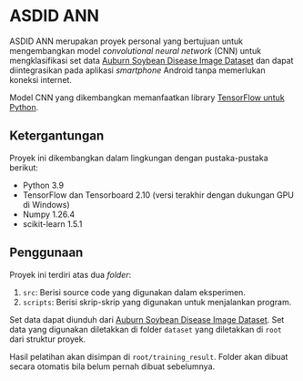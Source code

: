 # ASDID ANN

ASDID ANN merupakan proyek personal yang bertujuan untuk mengembangkan model *convolutional neural network* (CNN) untuk mengklasifikasi set data [Auburn Soybean Disease Image Dataset](https://datadryad.org/stash/dataset/doi:10.5061/dryad.41ns1rnj3) dan dapat diintegrasikan pada aplikasi *smartphone* Android tanpa memerlukan koneksi internet. 

Model CNN yang dikembangkan memanfaatkan library [TensorFlow untuk Python](https://github.com/tensorflow/tensorflow).

## Ketergantungan
Proyek ini dikembangkan dalam lingkungan dengan pustaka-pustaka berikut:
- Python 3.9
- TensorFlow dan Tensorboard 2.10 (versi terakhir dengan dukungan GPU di Windows)
- Numpy 1.26.4
- scikit-learn 1.5.1

## Penggunaan
Proyek ini terdiri atas dua *folder*:
  1. `src`: Berisi source code yang digunakan dalam eksperimen.
  2. `scripts`: Berisi skrip-skrip yang digunakan untuk menjalankan program. 

Set data dapat diunduh dari [Auburn Soybean Disease Image Dataset](https://datadryad.org/stash/dataset/doi:10.5061/dryad.41ns1rnj3). Set data yang digunakan diletakkan di folder `dataset` yang diletakkan di `root` dari struktur proyek.  

Hasil pelatihan akan disimpan di `root/training_result`. Folder akan dibuat secara otomatis bila belum pernah dibuat sebelumnya.
